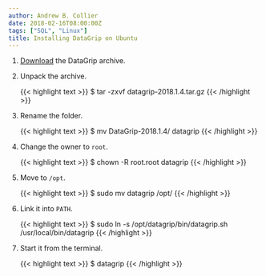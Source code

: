 ```yaml
---
author: Andrew B. Collier
date: 2018-02-16T08:00:00Z
tags: ["SQL", "Linux"]
title: Installing DataGrip on Ubuntu
---
```


1. [Download](https://www.jetbrains.com/datagrip/download/download-thanks.html) the DataGrip archive.
2. Unpack the archive.

    {{< highlight text >}}
$ tar -zxvf datagrip-2018.1.4.tar.gz 
{{< /highlight >}}

3. Rename the folder.

    {{< highlight text >}}
$ mv DataGrip-2018.1.4/ datagrip
{{< /highlight >}}

4. Change the owner to `root`.

    {{< highlight text >}}
$ chown -R root.root datagrip
{{< /highlight >}}

5. Move to `/opt`.

    {{< highlight text >}}
$ sudo mv datagrip /opt/
{{< /highlight >}}

6. Link it into `PATH`.

    {{< highlight text >}}
$ sudo ln -s /opt/datagrip/bin/datagrip.sh /usr/local/bin/datagrip
{{< /highlight >}}

7. Start it from the terminal.

    {{< highlight text >}}
$ datagrip
{{< /highlight >}}
